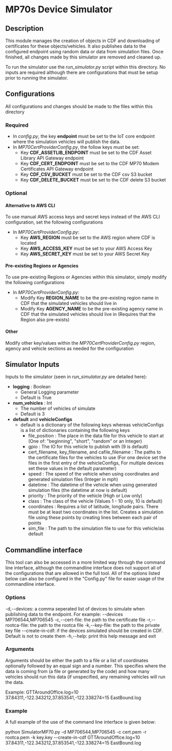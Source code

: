 # MP70s Device Simulator
## Description
This module manages the creation of objects in CDF and downloading of certificates for these objects/vehicles.  It also publishes data to the configured endpoint using random data or data from simulation files.  Once finished, all changes made by this simulator are removed and cleaned up.

To run the simulator use the *run_simulator.py* script within this directory.  No inputs are required although there are configurations that must be setup prior to running the simulator.

## Configurations
All configurations and changes should be made to the files within this directory
### Required
- In *config.py*, the key **endpoint** must be set to the IoT core endpoint where the simulation vehicles will publish the data.
- In *MP70CertProviderConfig.py*, the follow keys must be set:
    - Key **CDF_ASSETLIB_ENDPOINT** must be set to the CDF Asset Library API Gateway endpoint
    - Key **CDF_CERT_ENDPOINT** must be set to the CDF MP70 Modem Certificates API Gateway endpoint
    - Key **CDF_CSV_BUCKET** must be set to the CDF csv S3 bucket
    - Key **CDF_DELETE_BUCKET** must be set to the CDF delete S3 bucket

### Optional
#### Alternative to AWS CLI
To use manual AWS access keys and secret keys instead of the AWS CLI configuration, set the following configurations
- In *MP70CertProviderConfig.py*:
    - Key **AWS_REGION** must be set to the AWS region where CDF is located
    - Key **AWS_ACCESS_KEY** must be set to your AWS Access Key
    - Key **AWS_SECRET_KEY** must be set to your AWS Secret Key

#### Pre-existing Regions or Agencies
To use pre-existing Regions or Agencies within this simulator, simply modify the following configurations
- In *MP70CertProviderConfig.py*:
    - Modify Key **REGION_NAME** to be the pre-existing region name in CDF that the simulated vehicles should live in
    - Modify Key **AGENCY_NAME** to be the pre-existing agency name in CDF that the simulated vehicles should live in (Requires that the Region also pre-exists)

#### Other
Modify other key/values within the *MP70CertProviderConfig.py* region, agency and vehicle sections as needed for the configuration

## Simulator Inputs
Inputs to the simulator (seen in *run_simulator.py* are detailed here):
- **logging**         :   Boolean
    - General Logging parameter
    - Default is True
- **num_vehicles**    :   Int
    - The number of vehicles of simulate
    - Default is 3
- **default** and **vehicleConfigs**
    - default is a dictionary of the following keys whereas vehicleConfigs is a list of dictionaries containing the following keys
        - file_position     :   The place in the data file for this vehicle to start at (One of: "beginning", "short", "random" or an Integer)
        - gpio              :   The IO for this vehicle to publish with (9 is default)
        - cert_filename, key_filename, and cafile_filename  :   The paths to the certificate files for the vehicles to use (For one device set the files in the first entry of the vehicleConfigs, For multiple devices set these values in the default parameter)
        - speed             :   The speed of the vehicle when using coordinates and generated simulation files (Integer in mph)
        - datetime          :   The datetime of the vehicle when using generated simulation files (the datetime at now is default)
        - priority          :   The priority of the vehicle (High or Low only)
        - class             :   The class of the vehicle (Values 1 - 10 only, 10 is default)
        - coordinates       :   Requires a list of latitude, longitude pairs.  There must be at least two coordinates in the list. Creates a simulation file using these points by creating lines between each pair of points
        - sim_file          :   The path to the simulation file to use for this vehicle/as default

## Commandline interface
This tool can also be accessed in a more limited way through the command line interface, although the commandline interface does not support all of the configurations that are allowed in the full tool.  All of the options listed below can also be configured in the "Config.py" file for easier usage of the commandline interface.

### Options
-d,--devices:       a comma seperated list of devices to simulate when publishing data to the endpoint.  For example: --devices MP706544,MP706545
-c,--cert-file:     the path to the certificate file
-r,--rootca-file:   the path to the rootca file
-k,--key-file:      the path to the private key file
--create-in-cdf:    if the devices simulated should be created in CDF. Default is not to create them
-h,--help:          print this help message and exit

### Arguments
Arguments should be either the path to a file or a list of coordinates optionally followed by an equal sign and a number.  This specifies where the data is coming from (a file or generated by the code) and how many vehicles should run this data (if unspecified, any remaining vehicles will run the data.

Example: 
    GTTAroundOffice.log=10 37.84311,-122.343212,37.853541,-122.338274=15 EastBound.log

### Example
A full example of the use of the command line interface is given below:

python SimulatorMP70.py -d MP706544,MP706545 -c cert.pem -r rootca.pem -k key.key --create-in-cdf GTTAroundOffice.log=10 37.84311,-122.343212,37.853541,-122.338274=15 EastBound.log
